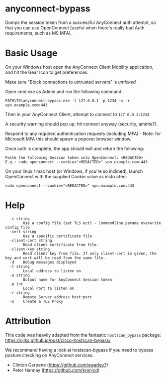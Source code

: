 # anyconnect-bypass

Dumps the session token from a successful AnyConnect auth attempt, so that you can use OpenConnect (useful when there's really bad Auth requirements, such as MS MFA).

# Basic Usage

On your Windows host open the AnyConnect Client Mobility application, and hit the Gear Icon to get preferences.

Make sure "Block connections to untrusted servers" is *unticked*

Open cmd.exe as Admin and run the following command:

`PATH\TO\anyconnect-bypass.exe -l 127.0.0.1 -p 1234 -s -r vpn.example.com:443`

Then in your AnyConnect Client, attempt to connect to `127.0.0.1:1234`

A security warning should pop up; hit connect anyway (security, amirite?).

Respond to any required authentication requests (including MFA) - Note: for Microsoft MFA this should spawn a popover browser window.

Once auth is complete, the app should exit and return the following:

~~~
Paste the following Session token into OpenConnect: <REDACTED>
E.g.: sudo openconnect --cookie="<REDACTED>" vpn.example.com:443
~~~

On your linux / mac host (or Windows, if you're so inclined), launch OpenConnect with the supplied Cookie value as instructed:

`sudo openconnect --cookie="<REDACTED>" vpn.example.com:443`

# Help

~~~
  -c string
    	Use a config file (set TLS ect) - Commandline params overwrite config file
  -cert string
    	Use a specific certificate file
  -client-cert string
    	Read client certificate from file.
  -client-key string
    	Read client key from file. If only client-cert is given, the key and cert will be read from the same file.
  -d	Debug messages displayed
  -l string
    	Local address to listen on
  -o string
    	Output name for AnyConnect Session token
  -p int
    	Local Port to listen on
  -r string
    	Remote Server address host:port
  -s	Create a TLS Proxy
~~~

# Attribution
This code was heavily adapted from the fantastic `hostscan_bypass` package: https://gilks.github.io/post/cisco-hostscan-bypass/

We recommend having a look at hostscan-bypass if you need to bypass posture checking on AnyConnect services.

* Clinton Carpene (https://github.com/swarley7)
* Peter Hannay (https://github.com/kronicd)

